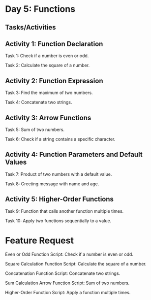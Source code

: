 # Day 5: Functions
## Tasks/Activities
## Activity 1: Function Declaration
Task 1: Check if a number is even or odd.

Task 2: Calculate the square of a number.

## Activity 2: Function Expression
Task 3: Find the maximum of two numbers.

Task 4: Concatenate two strings.

## Activity 3: Arrow Functions
Task 5: Sum of two numbers.

Task 6: Check if a string contains a specific character.

## Activity 4: Function Parameters and Default Values
Task 7: Product of two numbers with a default value.

Task 8: Greeting message with name and age.
## Activity 5: Higher-Order Functions
Task 9: Function that calls another function multiple times.

Task 10: Apply two functions sequentially to a value.

# Feature Request
Even or Odd Function Script: Check if a number is even or odd.

Square Calculation Function Script: Calculate the square of a number.

Concatenation Function Script: Concatenate two strings.

Sum Calculation Arrow Function Script: Sum of two numbers.

Higher-Order Function Script: Apply a function multiple times.
